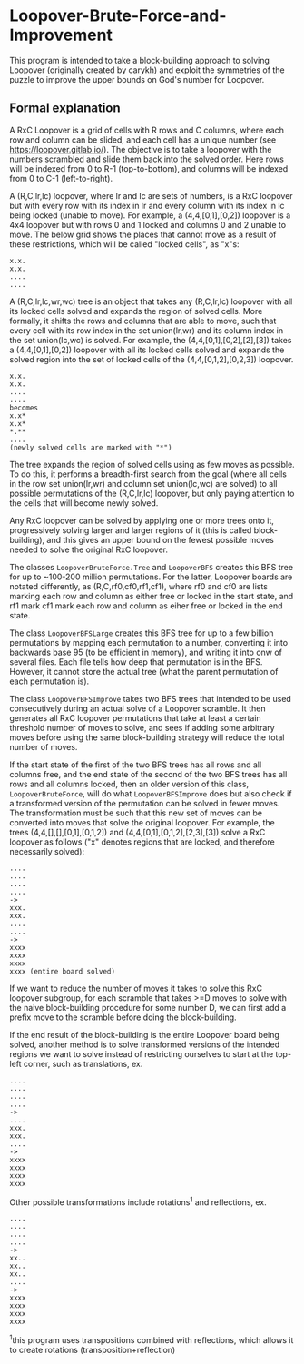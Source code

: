 # Loopover-Brute-Force-and-Improvement

This program is intended to take a block-building approach to solving Loopover (originally created by carykh) and exploit the symmetries of the puzzle to improve the upper bounds on God's number for Loopover.

## Formal explanation

A RxC Loopover is a grid of cells with R rows and C columns, where each row and column can be slided, and each cell has a unique number (see https://loopover.gitlab.io/). The objective is to take a loopover with the numbers scrambled and slide them back into the solved order. Here rows will be indexed from 0 to R-1 (top-to-bottom), and columns will be indexed from 0 to C-1 (left-to-right).

A (R,C,lr,lc) loopover, where lr and lc are sets of numbers, is a RxC loopover but with every row with its index in lr and every column with its index in lc being locked (unable to move). For example, a (4,4,[0,1],[0,2]) loopover is a 4x4 loopover but with rows 0 and 1 locked and columns 0 and 2 unable to move. The below grid shows the places that cannot move as a result of these restrictions, which will be called "locked cells", as "x"s:

```
x.x.  
x.x.  
....  
....
```

A (R,C,lr,lc,wr,wc) tree is an object that takes any (R,C,lr,lc) loopover with all its locked cells solved and expands the region of solved cells. More formally, it shifts the rows and columns that are able to move, such that every cell with its row index in the set union(lr,wr) and its column index in the set union(lc,wc) is solved. For example, the (4,4,[0,1],[0,2],[2],[3]) takes a (4,4,[0,1],[0,2]) loopover with all its locked cells solved and expands the solved region into the set of locked cells of the (4,4,[0,1,2],[0,2,3]) loopover.
```
x.x.  
x.x.  
....  
....  
becomes  
x.x*  
x.x*  
*.**  
....  
(newly solved cells are marked with "*")
```

The tree expands the region of solved cells using as few moves as possible. To do this, it performs a breadth-first search from the goal (where all cells in the row set union(lr,wr) and column set union(lc,wc) are solved) to all possible permutations of the (R,C,lr,lc) loopover, but only paying attention to the cells that will become newly solved.

Any RxC loopover can be solved by applying one or more trees onto it, progressively solving larger and larger regions of it (this is called block-building), and this gives an upper bound on the fewest possible moves needed to solve the original RxC loopover.

The classes ``LoopoverBruteForce.Tree`` and ``LoopoverBFS`` creates this BFS tree for up to ~100-200 million permutations. For the latter, Loopover boards are notated differently, as (R,C,rf0,cf0,rf1,cf1), where rf0 and cf0 are lists marking each row and column as either free or locked in the start state, and rf1 mark cf1 mark each row and column as eiher free or locked in the end state.

The class ``LoopoverBFSLarge`` creates this BFS tree for up to a few billion permutations by mapping each permutation to a number, converting it into backwards base 95 (to be efficient in memory), and writing it into onw of several files. Each file tells how deep that permutation is in the BFS. However, it cannot store the actual tree (what the parent permutation of each permutation is).

The class ``LoopoverBFSImprove`` takes two BFS trees that intended to be used consecutively during an actual solve of a Loopover scramble. It then generates all RxC loopover permutations that take at least a certain threshold number of moves to solve, and sees if adding some arbitrary moves before using the same block-building strategy will reduce the total number of moves.

If the start state of the first of the two BFS trees has all rows and all columns free, and the end state of the second of the two BFS trees has all rows and all columns locked, then an older version of this class, ``LoopoverBruteForce``, will do what ``LoopoverBFSImprove`` does but also check if a transformed version of the permutation can be solved in fewer moves. The transformation must be such that this new set of moves can be converted into moves that solve the original loopover.
For example, the trees (4,4,[],[],[0,1],[0,1,2]) and (4,4,[0,1],[0,1,2],[2,3],[3]) solve a RxC loopover as follows ("x" denotes regions that are locked, and therefore necessarily solved):
```
....  
....  
....  
....  
->  
xxx.  
xxx.  
....  
....  
->  
xxxx  
xxxx  
xxxx  
xxxx (entire board solved)
```

If we want to reduce the number of moves it takes to solve this RxC loopover subgroup, for each scramble that takes >=D moves to solve with the naive block-building procedure for some number D, we can first add a prefix move to the scramble before doing the block-building.

If the end result of the block-building is the entire Loopover board being solved, another method is to solve transformed versions of the intended regions we want to solve instead of restricting ourselves to start at the top-left corner, such as translations, ex.
```
....  
....  
....  
....  
->  
....  
xxx.  
xxx.  
....  
->  
xxxx  
xxxx  
xxxx  
xxxx
```

Other possible transformations include rotations<sup>1</sup> and reflections, ex.
```
....  
....  
....  
....  
->  
xx..  
xx..  
xx..  
....  
->  
xxxx  
xxxx  
xxxx  
xxxx
```

<sup>1</sup>this program uses transpositions combined with reflections, which allows it to create rotations (transposition+reflection)
